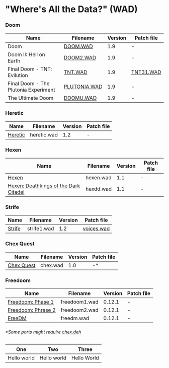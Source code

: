 # "Where's All the Data?" (WAD)

### Doom

| Name                                 | Filename                                                                | Version | Patch file                                                                    |
| ------------------------------------ | ----------------------------------------------------------------------- | ------- | ----------------------------------------------------------------------------- |
| Doom                                 | [DOOM.WAD](https://dabignerd.github.io/doom-wads/wads/doom.wad)         | 1.9     | -                                                                             |
| Doom II: Hell on Earth               | [DOOM2.WAD](https://dabignerd.github.io/doom-wads/wads/doom2.wad)       | 1.9     | -                                                                             |
| Final Doom - TNT: Evilution          | [TNT.WAD](https://dabignerd.github.io/doom-wads/wads/tnt.wad)           | 1.9     | [TNT31.WAD](https://dabignerd.github.io/doom-wads/wads/patch-files/tnt31.wad) |
| Final Doom - The Plutonia Experiment | [PLUTONIA.WAD](https://dabignerd.github.io/doom-wads/wads/plutonia.wad) | 1.9     | -                                                                             |
| The Ultimate Doom                    | [DOOMU.WAD](https://dabignerd.github.io/doom-wads/wads/doomu.wad)       | 1.9     | -                                                                             |

### Heretic

| Name                                                              | Filename    | Version | Patch file |
| ----------------------------------------------------------------- | ----------- | ------- | ---------- |
| [Heretic](https://dabignerd.github.io/doom-wads/wads/heretic.wad) | heretic.wad | 1.2     | -          |

### Hexen

| Name                                                                                          | Filename  | Version | Patch file |
| --------------------------------------------------------------------------------------------- | --------- | ------- | ---------- |
| [Hexen](https://dabignerd.github.io/doom-wads/wads/hexen.wad)                                 | hexen.wad | 1.1     | -          |
| [Hexen: Deathkings of the Dark Citadel](https://dabignerd.github.io/doom-wads/wads/hexdd.wad) | hexdd.wad | 1.1     | -          |

### Strife

| Name                                                             | Filename    | Version | Patch file                                                                      |
| ---------------------------------------------------------------- | ----------- | ------- | ------------------------------------------------------------------------------- |
| [Strife](https://dabignerd.github.io/doom-wads/wads/strife1.wad) | strife1.wad | 1.2     | [voices.wad](https://dabignerd.github.io/doom-wads/wads/patch-files/voices.wad) |

### Chex Quest

| Name                                                              | Filename | Version | Patch file |
| ----------------------------------------------------------------- | -------- | ------- | ---------- |
| [Chex Quest](https://dabignerd.github.io/doom-wads/wads/chex.wad) | chex.wad | 1.0     | -\*        |

### Freedoom

| Name                                                                           | Filename      | Version | Patch file |
| ------------------------------------------------------------------------------ | ------------- | ------- | ---------- |
| [Freedoom: Phase 1](https://dabignerd.github.io/doom-wads/wads/freedoom1.wad)  | freedoom1.wad | 0.12.1  | -          |
| [Freedoom: Phrase 2](https://dabignerd.github.io/doom-wads/wads/freedoom2.wad) | freedoom2.wad | 0.12.1  | -          |
| [FreeDM](freedm.wad)                                                           | freedm.wad    | 0.12.1  | -          |

###### \*Some ports might require [chex.deh](https://www.doomworld.com/idgames/utils/exe_edit/patches/chexdeh)


| One         | Two         | Three       |
| ----------- | ----------- | ----------- |
| Hello world | Hello world | Hello World |